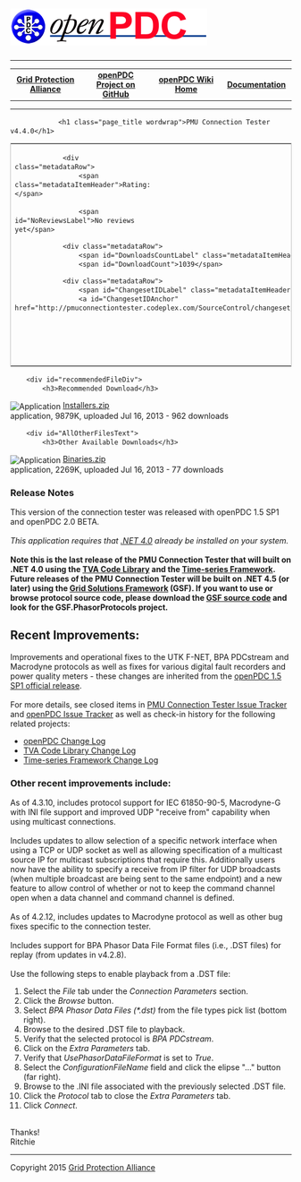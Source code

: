 <HTML>
<html lang="en" xmlns="http://www.w3.org/1999/xhtml">
<head>
<meta charset="utf-8" />
</head>
<body>
<!--HtmlToGmd.Body-->
<h1><a href="https://github.com/GridProtectionAlliance/openPDC/tree/master/Source/Documentation/wiki/openPDC_Home.md"><img src="https://github.com/GridProtectionAlliance/openPDC/blob/master/Source/Documentation/wiki/openPDC_Logo.png" alt="The Open Source Phasor Data Concentrator" /></a></h1>
<hr />
<div id="NavigationMenu">
<table style="width: 100%; border-collapse: collapse; border: 0px solid gray;">
<tr>
<td style="width: 25%; text-align:center;"><b><a href="http://www.gridprotectionalliance.org">Grid Protection Alliance</a></b></td>
<td style="width: 25%; text-align:center;"><b><a href="https://github.com/GridProtectionAlliance/openPDC">openPDC Project on GitHub</a></b></td>
<td style="width: 25%; text-align:center;"><b><a href="https://github.com/GridProtectionAlliance/openPDC/tree/master/Source/Documentation/wiki/openPDC_Home.md">openPDC Wiki Home</a></b></td>
<td style="width: 25%; text-align:center;"><b><a href="https://github.com/GridProtectionAlliance/openPDC/tree/master/Source/Documentation/wiki/openPDC_Documentation_Home.md">Documentation</a></b></td>
</tr>
</table>
</div>
<hr />
<!--/HtmlToGmd.Body-->
<div class="WikiContent">
<div id="ErrorPanel" class="Error" style="clear: both; font-size: 1.25em; display: none;"></div>
                
                <h1 class="page_title wordwrap">PMU Connection Tester v4.4.0</h1>
<table id="ReleaseMetaDataBox" cellspacing="0" cellpadding="0" border="0" style="border: 1px solid #c0c0c0; margin-top: 10px;">
    <tr>
        <td valign="top" style="border-right: 1px solid #c0c0c0;">
            <div id="metadataLeft" style="width: 250px;">
            
                <div class="metadataRow">
                    <span class="metadataItemHeader">Rating:</span>
                
                    <span id="NoReviewsLabel">No reviews yet</span>
                    
</div>
                
                <div class="metadataRow">
                    <span id="DownloadsCountLabel" class="metadataItemHeader">Downloads:</span>
                    <span id="DownloadCount">1039</span>
</div>
                
                <div class="metadataRow">
                    <span id="ChangesetIDLabel" class="metadataItemHeader">Change Set:</span>
                    <a id="ChangesetIDAnchor" href="http://pmuconnectiontester.codeplex.com/SourceControl/changeset/view/101795">101795</a>
</div>
                
</div>
        </td>
        <td valign="top">
            <div id="metadataRight" style="width: 250px;">
                
                <div class="metadataRow">
                    <span class="metadataItemHeader">Released:</span>
                    <span id="ReleaseDateLiteral" class="smartDate dateOnlyNoShort" title="7/16/2013 7:00:00 AM" localtimeticks="1373983200">Jul 16, 2013</span>
</div>
                
                <div class="metadataRow">
                    <span class="metadataItemHeader">Updated:</span>
                        <span id="ReleaseModifierDateLiteral" class="smartDate dateOnlyNoShort" title="5/23/2014 6:08:07 PM" localtimeticks="1400893687">May 23, 2014</span>
                        by <a id="UpdatedByUserAnchor" href="http://www.codeplex.com/site/users/view/ritchiecarroll">ritchiecarroll</a>
</div>
                <div class="metadataRow">
                    <span id="DevStatusLabel" class="metadataItemHeader">Dev status:</span> 
                    <span id="DevStatusValue">
                    Stable
                        <img alt="Help Icon" class="helpImage" id="DevStatusHelpImage" src="http://download-codeplex.sec.s-msft.com/Images/v21031/HelpIcon.png" title="Stable: This software is believed to be ready for use">
                    
                    </span>
</div>
                
</div>
        </td>
    </tr>
</table>
<script type="text/javascript">
    //function isPlatformInstallerAgent() {
    //    return navigator.userAgent.toLowerCase().indexOf('platform-installer/') != -1;
    //}
    function downloadFile(link, userClick, alreadyLoaded) {
        if (userClick)
            return $.release.fn.downloadFile(link);
        if (!alreadyLoaded) {
            var downloadId = $getQuerystring("DownloadId");
            if (!downloadId)
                downloadId = getIdFromFragment();
            if (downloadId) {
                var clickOncePath = $("a[fileId='" + downloadId + "']").attr('d:clickOncePath');
                var clickOnceUrl = 'http://pmuconnectiontester.codeplex.com/downloads/get/clickOnce/*REPLACE*'.replace('downloads/get/clickOnce/*REPLACE*', 'downloads/get/clickOnce/' + clickOncePath);
                var fileUrl = 'http://pmuconnectiontester.codeplex.com/downloads/get/0'.replace('downloads/get/0', 'downloads/get/' + downloadId);
                
                window.location = clickOncePath ? clickOnceUrl : fileUrl;
            }
        }
        return false;
    }
    function getIdFromFragment() {
        var path = document.location.toString();
        if (path.match('#')) {
            var fileID = '#' + path.split('#')[1];
            if (fileID.toLowerCase().indexOf("downloadid=") > 0) {
                fileID = fileID.split("=");
                if (fileID[1].length > 0) {
                    return fileID[1];
                }
            }
        }
    }
</script>
<div class="ReleaseNotesDiv">
    <a id="ReleaseFiles"></a>
    
        <div id="recommendedFileDiv">
            <h3>Recommended Download</h3>
            
<div id="FileListItem0" class="FileListItemDiv">
    <img id="fileImage0" class="FileTypeImage" style="vertical-align:middle;" src="http://download-codeplex.sec.s-msft.com/Images/v21031/RuntimeBinary.gif" alt="Application">
    <a class="FileNameLink" d:fileid="704847" d:posturl="http://pmuconnectiontester.codeplex.com/releases/captureDownload" d:releaseid="109471" href="http://pmuconnectiontester.codeplex.com/downloads/get/704847" id="fileDownload0" onclick="suppressUnsavedData();return downloadFile(this, true, false)" tabindex="9">Installers.zip</a>
<div>
        <span id="fileItemInfo0" class="SubText">
            application,
            9879K, uploaded
            <span class="smartDate dateOnly" title="7/16/2013 1:07:05 PM" localtimeticks="1374005225">Jul 16, 2013</span>
             -
            962 downloads
        </span>
</div>
</div>
</div>
        
        <div id="AllOtherFilesText">
            <h3>Other Available Downloads</h3>
</div>
        
<div id="FileListItem1" class="FileListItemDiv">
    <img id="fileImage1" class="FileTypeImage" style="vertical-align:middle;" src="http://download-codeplex.sec.s-msft.com/Images/v21031/RuntimeBinary.gif" alt="Application">
    <a class="FileNameLink" d:fileid="704848" d:posturl="http://pmuconnectiontester.codeplex.com/releases/captureDownload" d:releaseid="109471" href="http://pmuconnectiontester.codeplex.com/downloads/get/704848" id="fileDownload1" onclick="suppressUnsavedData();return downloadFile(this, true, false)" tabindex="9">Binaries.zip</a>
<div>
        <span id="fileItemInfo1" class="SubText">
            application,
            2269K, uploaded
            <span class="smartDate dateOnly" title="7/16/2013 1:07:06 PM" localtimeticks="1374005226">Jul 16, 2013</span>
             -
            77 downloads
        </span>
</div>
</div>
</div>
<div class="ReleaseNotesDiv">
    <h3>Release Notes</h3>
    <div id="ReleaseNotes" class="WikiContent">
        <div class="wikidoc">This version of the connection tester was released with openPDC 1.5 SP1 and openPDC 2.0 BETA.<br><br><i>This application requires that <a href="http://www.microsoft.com/en-us/download/details.aspx?id=17851">.NET 4.0</a> already be installed on your system.</i><br><br><b>Note this is the last release of the PMU Connection Tester that will built on .NET 4.0 using the <a href="https://tvacodelibrary.codeplex.com/">TVA Code Library</a> and the <a href="https://timeseriesframework.codeplex.com/">Time-series Framework</a>. Future releases of the PMU Connection Tester will be built on .NET 4.5 (or later) using the <a href="https://gsf.codeplex.com/">Grid Solutions Framework</a> (GSF). If you want to use or browse protocol source code, please download the <a href="https://gsf.codeplex.com/SourceControl/latest">GSF source code</a> and look for the GSF.PhasorProtocols project.</b><br>
<h2>Recent Improvements:</h2>
Improvements and operational fixes to the UTK F-NET, BPA PDCstream and Macrodyne protocols as well as fixes for various digital fault recorders and power quality meters - these changes are inherited from the <a href="https://openpdc.codeplex.com/releases/view/98475">openPDC 1.5 SP1 official release</a>.<br><br>For more details, see closed items in <a href="http://pmuconnectiontester.codeplex.com/workitem/list/advanced">PMU Connection Tester Issue Tracker</a> and <a href="http://openpdc.codeplex.com/workitem/list/advanced">openPDC Issue Tracker</a> as well as check-in history for the following related projects:<br>
<ul><li><a href="https://openpdc.codeplex.com/SourceControl/list/changesets">openPDC Change Log</a></li>
<li><a href="https://tvacodelibrary.codeplex.com/SourceControl/list/changesets">TVA Code Library Change Log</a></li>
<li><a href="https://timeseriesframework.codeplex.com/SourceControl/list/changesets">Time-series Framework Change Log</a></li></ul>
<h3>Other recent improvements include:</h3>
As of 4.3.10, includes protocol support for IEC 61850-90-5, Macrodyne-G with INI file support and improved UDP &quot;receive from&quot; capability when using multicast connections.<br><br>Includes updates to allow selection of a specific network interface when using a TCP or UDP socket as well as allowing specification of a multicast source IP for multicast subscriptions that require this. Additionally users now have the ability to specify a receive from IP filter for UDP broadcasts (when multiple broadcast are being sent to the same endpoint) and a new feature to allow control of whether or not to keep the command channel open when a data channel and command channel is defined.<br><br>As of 4.2.12, includes updates to Macrodyne protocol as well as other bug fixes specific to the connection tester.<br><br>Includes support for BPA Phasor Data File Format files (i.e., .DST files) for replay (from updates in v4.2.8).<br><br>Use the following steps to enable playback from a .DST file:<br>
<ol><li>Select the <i>File</i> tab under the <i>Connection Parameters</i> section.</li>
<li>Click the <i>Browse</i> button.</li>
<li>Select <i>BPA Phasor Data Files (*.dst)</i> from the file types pick list (bottom right).</li>
<li>Browse to the desired .DST file to playback.</li>
<li>Verify that the selected protocol is <i>BPA PDCstream</i>.</li>
<li>Click on the <i>Extra Parameters</i> tab.</li>
<li>Verify that <i>UsePhasorDataFileFormat</i> is set to <i>True</i>.</li>
<li>Select the <i>ConfigurationFileName</i> field and click the elipse &quot;...&quot; button (far right).</li>
<li>Browse to the .INI file associated with the previously selected .DST file.</li>
<li>Click the <i>Protocol</i> tab to close the <i>Extra Parameters</i> tab.</li>
<li>Click <i>Connect</i>.</li></ol>
<br>Thanks!<br>Ritchie</div><div class="ClearBoth"></div>
</div>
</div>
</div>
<!--HtmlToGmd.Foot-->
<div id="copyright">
<hr />
Copyright 2015 <a href="http://www.gridprotectionalliance.org">Grid Protection Alliance</a>
</div>
<!--/HtmlToGmd.Foot-->
</body>
</html>
</HTML>
